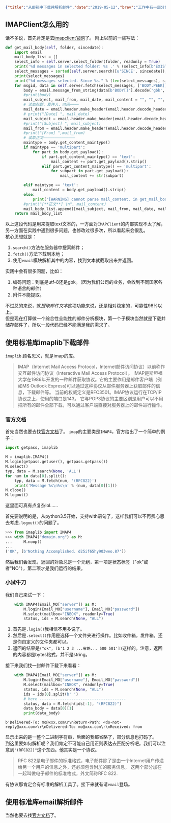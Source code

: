 ```json lw-blog-meta
{"title":"从邮箱中下载并解析邮件","date":"2019-05-12","brev":"工作中有一部分任务是从邮箱中收集信息，然后提取分析的工作。之前一直用的是imapclient，是个第三方库，感觉并不好用，所以今天仔细研究一下，如何使用python标准库来实现这个需求。","tags":["Python"],"path":"blog/2019/190512-从邮箱中下载并解析邮件.md"}
```



## IMAPClient怎么用的

话不多说，首先肯定是去[imapclient官网](https://imapclient.readthedocs.io/en/2.1.0/api.html)了。
附上以前的一些写法：

```python
def get_mail_body(self, folder, sincedate):
    import email
    mail_body_list = []
    select_info = self.server.select_folder(folder, readonly = True)
    print('%d messages in selected folder: %s .' % (select_info[b'EXISTS'], folder))
    select_messages = sorted(self.server.search([u'SINCE', sincedate]), reverse=True)   # 这是一个UID数组，例如[36, 38, 39, 40]
    print(select_messages)
    print("%d messages selected. Since %s." % (len(select_messages), sincedate))
    for msgid, data in self.server.fetch(select_messages, ['BODY.PEEK[]']).items():
        body = email.message_from_string(data[b'BODY[]'].decode('gbk', errors='replace'))    # 这个body已经可以阅读了，但是信息太多
        #print(body)
        mail_subject, mail_from, mail_date, mail_content = "", "", "", ""
        # 读取标题、发件人、时间————
        mail_date = email.header.make_header(email.header.decode_header(body['Date'])).__str__()
        # print("[Date] ", mail_date)
        mail_subject = email.header.make_header(email.header.decode_header(body['SUBJECT'])).__str__()  # 必须保证包含subject
        #print("[Subject] ", mail_subject)
        mail_from = email.header.make_header(email.header.decode_header(body['From'])).__str__()
        #print("[From] ",mail_from)
        # 读取正文——————————————
        maintype = body.get_content_maintype()
        if maintype == 'multipart':
            for part in body.get_payload():
                if part.get_content_maintype() == 'text':
                    mail_content += part.get_payload().strip()
                elif part.get_content_maintype() == 'multipart':
                    for subpart in part.get_payload():
                        mail_content += str(subpart)

        elif maintype == 'text':
            mail_content = body.get_payload().strip()
        else:
            print("[WARNING] cannot parse mail_content. in get_mail_body().")
        #print("[**正文**] \n", mail_content)
        mail_body_list.append([mail_subject, mail_from, mail_date, mail_content.replace("\r\n", "\n")])
    return mail_body_list
```

以上这段代码是用来提取text文本的，一方面对`IMAPClient`的内部实现不太了解，另一方面在实践中遇到很多问题，也修改过很多次，所以看起来会很乱。  
核心思想就是：

1. `search()`方法在服务器中搜索邮件；
2. `fetch()`方法下载到本地；
3. 使用`email`模块解析其中的内容，找到文本就截取出来并返回。

实践中会有很多问题，比如：

1. 编码问题：到底是utf-8还是gbk。（因为我们公司的业务，会收到不同国家各种语言的邮件）
2. 附件不能提取。

不过总的来说，就*提取邮件文本*这项功能来说，还是相对稳定的，可靠性98%以上。  
但是现在打算做一个综合性全能性的邮件分析模块，第一个子模块当然就是下载并储存邮件了，所以一段代码已经不能满足我的需求了。

## 使用标准库imaplib下载邮件

`imaplib` 顾名思义，就是imap的库。

> IMAP（Internet Mail Access Protocol，Internet邮件访问协议）以前称作交互邮件访问协议（Interactive Mail Access Protocol）。
IMAP是斯坦福大学在1986年开发的一种邮件获取协议。它的主要作用是邮件客户端（例如MS Outlook Express)可以通过这种协议从邮件服务器上获取邮件的信息，下载邮件等。
当前的权威定义是RFC3501。IMAP协议运行在TCP/IP协议之上，使用的端口是143。
它与POP3协议的主要区别是用户可以不用把所有的邮件全部下载，可以通过客户端直接对服务器上的邮件进行操作。

### 官方文档

首先当然也要去找[官方文档](https://docs.python.org/zh-cn/3.7/library/imaplib.html)了。 
`imap`的主要类是`IMAP4`，官方给出了一个简单的例子：

```python
import getpass, imaplib

M = imaplib.IMAP4()
M.login(getpass.getuser(), getpass.getpass())
M.select()
typ, data = M.search(None, 'ALL')
for num in data[0].split():
    typ, data = M.fetch(num, '(RFC822)')
    print('Message %s\n%s\n' % (num, data[0][1]))
M.close()
M.logout()
```

这里面可真有点复杂lol……  

首先要说明的是，从python3.5开始，支持with语句了，这样我们可以不再费心思去考虑`.logout()`的问题了。

```python
>>> from imaplib import IMAP4
>>> with IMAP4("domain.org") as M:
...     M.noop()
...
('OK', [b'Nothing Accomplished. d25if65hy903weo.87'])
```

然后我们会发现，返回的对象总是一个元组，第一项是状态标签（"ok"或者"NO"），第二项才是我们运行的结果。  

### 小试牛刀

我们自己来试一下：

```python
    with IMAP4(Email_MO["server"]) as M:
        M.login(Email_MO["username"], Email_MO["password"])
        M.select(mailbox="INBOX", readonly=True)
        status, ids = M.search(None, "ALL")
```

1. 首先是`.login()`我相信不用多说了。
2. 然后是`.select()`作用是选择一个文件夹进行操作。比如收件箱，发件箱，还是你自定义的文件夹都可以。
3. 返回的结果是`("ok", [b'1 2 3 ...省略... 500 501'])`这样的。注意，返回的内容都是bytes格式，并不是string。  

接下来我们找一封邮件下载下来看看：

```python
    with IMAP4(Email_MO["server"]) as M:
        M.login(Email_MO["username"], Email_MO["password"])
        M.select(mailbox="INBOX", readonly=True)
        status, ids = M.search(None, "ALL")
        ids = ids[0].split(b' ')
        # here --------------------------------------
        status, data = M.fetch(ids[-1], "(RFC822)")
        data_body = data[0][1]
        print(data_body)
```

```shell
b'Delivered-To: mo@xxx.com\r\nReturn-Path: <do-not-reply@xxx.com>\r\nDelivered-To: mo@xxx.com\r\nReceived: from 
```

显示出来的是一整个二进制字符串，后面的我都省略了，部分信息也打码了。  
到这里要如何解析呢？我们肯定不可能自己用正则表达去匹配分析吧。我们可以注意到`"(RFC822)"`这个东西。他其实是一个协议。

> RFC 822是电子邮件的标准格式，电子邮件除了是由一个Internet用户传递给另一个用户的信息之外，还必须包含附加的服务信息，
这两个部分加在一起叫做电子邮件的标准格式，外文简称RFC 822.

有协议那肯定会有标准的解析工具了。接下来就有请`email`登场。

## 使用标准库email解析邮件

当然也要去找[官方文档](https://docs.python.org/zh-cn/3/library/email.html#module-email)了。 
